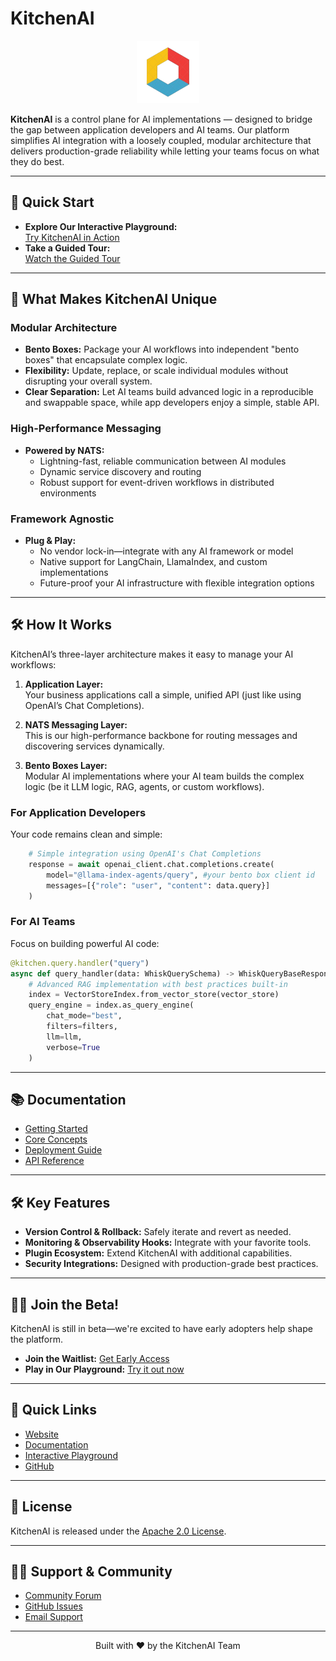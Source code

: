 # KitchenAI

<p align="center">
  <img src="docs/_static/images/logo.png" alt="KitchenAI" width="100" height="100">
</p>

**KitchenAI** is a control plane for AI implementations — designed to bridge the gap between application developers and AI teams. Our platform simplifies AI integration with a loosely coupled, modular architecture that delivers production-grade reliability while letting your teams focus on what they do best.

---

## 🚀 Quick Start

- **Explore Our Interactive Playground:**  
  [Try KitchenAI in Action](https://playground.kitchenai.dev/apps/playground)
- **Take a Guided Tour:**  
  [Watch the Guided Tour](https://app.arcade.software/share/j5ORenX65H5xuZWRppR4)

---

## 🌟 What Makes KitchenAI Unique

### Modular Architecture
- **Bento Boxes:** Package your AI workflows into independent "bento boxes" that encapsulate complex logic.  
- **Flexibility:** Update, replace, or scale individual modules without disrupting your overall system.  
- **Clear Separation:** Let AI teams build advanced logic in a reproducible and swappable space, while app developers enjoy a simple, stable API.

### High-Performance Messaging
- **Powered by NATS:**  
  - Lightning-fast, reliable communication between AI modules  
  - Dynamic service discovery and routing  
  - Robust support for event-driven workflows in distributed environments

### Framework Agnostic
- **Plug & Play:**  
  - No vendor lock-in—integrate with any AI framework or model  
  - Native support for LangChain, LlamaIndex, and custom implementations  
  - Future-proof your AI infrastructure with flexible integration options

---

## 🛠️ How It Works

KitchenAI’s three-layer architecture makes it easy to manage your AI workflows:

1. **Application Layer:**  
   Your business applications call a simple, unified API (just like using OpenAI’s Chat Completions).
   
2. **NATS Messaging Layer:**  
   This is our high-performance backbone for routing messages and discovering services dynamically.
   
3. **Bento Boxes Layer:**  
   Modular AI implementations where your AI team builds the complex logic (be it LLM logic, RAG, agents, or custom workflows).

### For Application Developers
Your code remains clean and simple:

```python
    # Simple integration using OpenAI's Chat Completions
    response = await openai_client.chat.completions.create(
        model="@llama-index-agents/query", #your bento box client id 
        messages=[{"role": "user", "content": data.query}]
    )
```

### For AI Teams
Focus on building powerful AI code:

```python
@kitchen.query.handler("query")
async def query_handler(data: WhiskQuerySchema) -> WhiskQueryBaseResponseSchema:
    # Advanced RAG implementation with best practices built-in
    index = VectorStoreIndex.from_vector_store(vector_store)
    query_engine = index.as_query_engine(
        chat_mode="best",
        filters=filters,
        llm=llm,
        verbose=True
    )
```

---

## 📚 Documentation

- [Getting Started](https://kitchenai.dev/docs/getting-started)
- [Core Concepts](https://kitchenai.dev/docs/core-concepts)
- [Deployment Guide](https://kitchenai.dev/docs/deployment)
- [API Reference](https://kitchenai.dev/docs/api-reference)

---

## 🛠️ Key Features

- **Version Control & Rollback:** Safely iterate and revert as needed.
- **Monitoring & Observability Hooks:** Integrate with your favorite tools.
- **Plugin Ecosystem:** Extend KitchenAI with additional capabilities.
- **Security Integrations:** Designed with production-grade best practices.

---

## 🙋‍♂️ Join the Beta!

KitchenAI is still in beta—we're excited to have early adopters help shape the platform.  
- **Join the Waitlist:** [Get Early Access](https://kitchenai.dev/#waitlist)  
- **Play in Our Playground:** [Try it out now](https://playground.kitchenai.dev)

---

## 🔗 Quick Links

- [Website](https://kitchenai.dev)
- [Documentation](https://kitchenai.dev/docs)
- [Interactive Playground](https://playground.kitchenai.dev)
- [GitHub](https://github.com/epuerta9/kitchenai)

---

## 📄 License

KitchenAI is released under the [Apache 2.0 License](LICENSE).

---

## 🙋‍♂️ Support & Community

- [Community Forum](https://kitchenai.dev/community)
- [GitHub Issues](https://github.com/epuerta9/kitchenai/issues)
- [Email Support](mailto:support@kitchenai.dev)

---

<p align="center">
  Built with ❤️ by the KitchenAI Team
</p>
